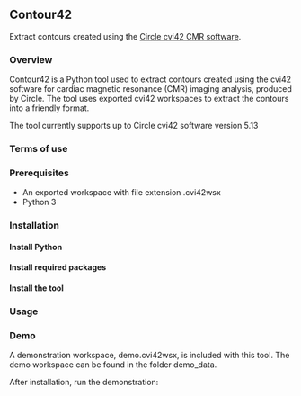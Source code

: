 ## Contour42
Extract contours created using the [Circle cvi42 CMR software](https://www.circlecvi.com/).


### Overview
Contour42 is a Python tool used to extract contours created using the cvi42 software for cardiac magnetic resonance (CMR) imaging analysis, produced by Circle. The tool uses exported cvi42 workspaces to extract the contours into a friendly format.

The tool currently supports up to Circle cvi42 software version 5.13


### Terms of use


### Prerequisites
- An exported workspace with file extension .cvi42wsx
- Python 3


### Installation

#### Install Python

#### Install required packages

#### Install the tool


### Usage


### Demo
A demonstration workspace, demo.cvi42wsx, is included with this tool. The demo workspace can be found in the folder demo_data.

After installation, run the demonstration:
